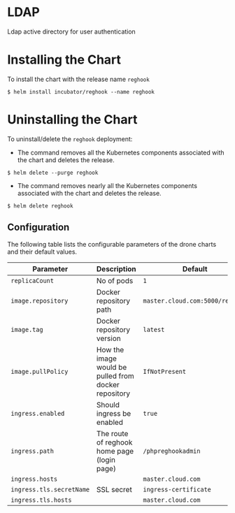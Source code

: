 # LDAP

Ldap active directory for user authentication

# Installing the Chart

To install the chart with the release name `reghook`

```console
$ helm install incubator/reghook --name reghook
```

# Uninstalling the Chart

To uninstall/delete the `reghook` deployment:

- The command removes all the Kubernetes components associated with the chart and deletes the release.

```console
$ helm delete --purge reghook
```

- The command removes nearly all the Kubernetes components associated with the chart and deletes the release.

```console
$ helm delete reghook
```

## Configuration

The following table lists the configurable parameters of the drone charts and their default values.

| Parameter                   | Description                                                                                   | Default                     |
|-----------------------------|-----------------------------------------------------------------------------------------------|-----------------------------|
| `replicaCount`              | No of pods                                                                                    | `1`                         |
| `image.repository`          | Docker repository path                                                                        | `master.cloud.com:5000/reghook` |
| `image.tag`                 | Docker repository version                                                                     | `latest`                    |
| `image.pullPolicy`          | How the image would be pulled from docker repository                                          | `IfNotPresent`              |
| `ingress.enabled`           | Should ingress be enabled                                                                     | `true`                      |
| `ingress.path`              | The route of reghook home page (login page)                                                      | `/phpreghookadmin`             |
| `ingress.hosts`             |                                                                                               | `master.cloud.com`          |
| `ingress.tls.secretName`    | SSL secret                                                                                    | `ingress-certificate`       |
| `ingress.tls.hosts`         |                                                                                               | `master.cloud.com`          |

